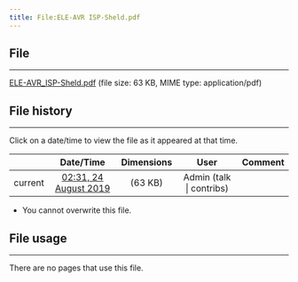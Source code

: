 ```yaml
---
title: File:ELE-AVR ISP-Sheld.pdf
---
```


## File
--------

[ELE-AVR_ISP-Sheld.pdf](https://wiki.elecrow.com/images/8/87/ELE-AVR_ISP-Sheld.pdf) (file size: 63 KB, MIME type: application/pdf)

## File history
--------

Click on a date/time to view the file as it appeared at that time.

|         |                          Date/Time                           | Dimensions  |                             User                             | Comment |
| :-----: | :----------------------------------------------------------: | :---------: | :----------------------------------------------------------: | :-----: |
| current | [02:31, 24 August 2019](https://wiki.elecrow.com/images/8/87/ELE-AVR_ISP-Sheld.pdf) | (63 KB) | Admin (talk \| contribs) |         |

- You cannot overwrite this file.

## File usage
--------

There are no pages that use this file.